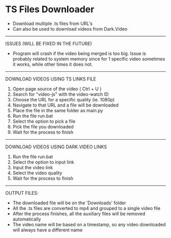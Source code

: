 # TS Files Downloader
- Download multiple .ts files from URL's
- Can also be used to download videos from Dark.Video

______________________
ISSUES (WILL BE FIXED IN THE FUTURE)
- Program will crash if the video being merged is too big. Issue is probably related to system memory since for 1 specific video sometimes it works, while other times it does not.
 
______________________
DOWNLOAD VIDEOS USING TS LINKS FILE

1. Open page source of  the video ( Ctrl + U )
2. Search for "video-js" with the video-watch ID
3. Choose the URL for a specific quality (ie. 1080p)
4. Navigate to that URL and a file will be downloaded
5. Place the file in the same folder as main.py
6. Run the file run.bat
7. Select the option to pick a file
8. Pick the file you downloaded
9. Wait for the process to finish
______________________
DOWNLOAD VIDEOS USING DARK.VIDEO LINKS

1. Run the file run.bat
2. Select the option to input link
3. Input the video link
4. Select the video quality
5. Wait for the process to finish
______________________
OUTPUT FILES:

- The downloaded file will be on the 'Downloads' folder
- All the .ts files are converted to mp4 and grouped to a single video file
- After the process finishes, all the auxiliary files will be removed automatically
- The video name will be based on a timestamp, so any video downloaded will always have a different name
